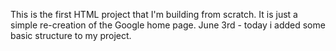 This is the first HTML project that I'm building from scratch.
It is just a simple re-creation of the Google home page.
June 3rd - today i added some basic structure to my project.